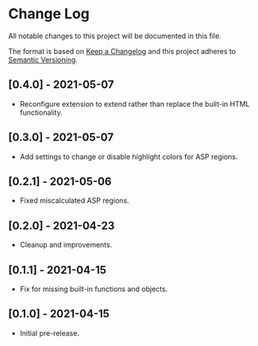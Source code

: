 # Change Log

All notable changes to this project will be documented in this file.

The format is based on [Keep a Changelog](http://keepachangelog.com/en/1.0.0/)
and this project adheres to [Semantic Versioning](http://semver.org/spec/v2.0.0.html).

## [0.4.0] - 2021-05-07

- Reconfigure extension to extend rather than replace the built-in HTML functionality.

## [0.3.0] - 2021-05-07

- Add settings to change or disable highlight colors for ASP regions.

## [0.2.1] - 2021-05-06

- Fixed miscalculated ASP regions.

## [0.2.0] - 2021-04-23

- Cleanup and improvements.

## [0.1.1] - 2021-04-15

- Fix for missing built-in functions and objects.

## [0.1.0] - 2021-04-15

- Initial pre-release.